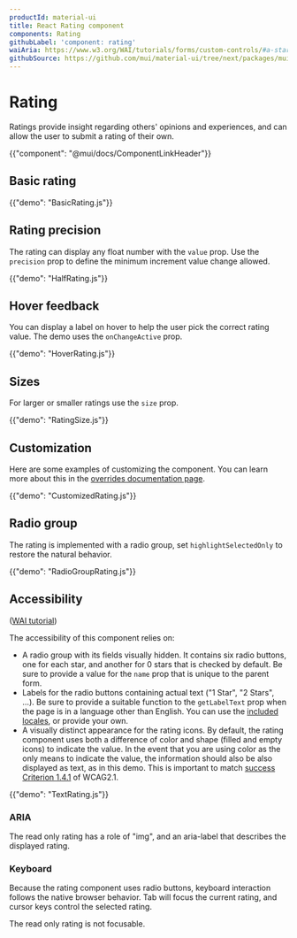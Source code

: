 ```yaml
---
productId: material-ui
title: React Rating component
components: Rating
githubLabel: 'component: rating'
waiAria: https://www.w3.org/WAI/tutorials/forms/custom-controls/#a-star-rating
githubSource: https://github.com/mui/material-ui/tree/next/packages/mui-material/src/Rating
---
```


# Rating

<p class="description">Ratings provide insight regarding others' opinions and experiences, and can allow the user to submit a rating of their own.</p>

{{"component": "@mui/docs/ComponentLinkHeader"}}

## Basic rating

{{"demo": "BasicRating.js"}}

## Rating precision

The rating can display any float number with the `value` prop.
Use the `precision` prop to define the minimum increment value change allowed.

{{"demo": "HalfRating.js"}}

## Hover feedback

You can display a label on hover to help the user pick the correct rating value.
The demo uses the `onChangeActive` prop.

{{"demo": "HoverRating.js"}}

## Sizes

For larger or smaller ratings use the `size` prop.

{{"demo": "RatingSize.js"}}

## Customization

Here are some examples of customizing the component.
You can learn more about this in the [overrides documentation page](/material-ui/customization/how-to-customize/).

{{"demo": "CustomizedRating.js"}}

## Radio group

The rating is implemented with a radio group, set `highlightSelectedOnly` to restore the natural behavior.

{{"demo": "RadioGroupRating.js"}}

## Accessibility

([WAI tutorial](https://www.w3.org/WAI/tutorials/forms/custom-controls/#a-star-rating))

The accessibility of this component relies on:

- A radio group with its fields visually hidden.
  It contains six radio buttons, one for each star, and another for 0 stars that is checked by default. Be sure to provide a value for the `name` prop that is unique to the parent form.
- Labels for the radio buttons containing actual text ("1 Star", "2 Stars", …).
  Be sure to provide a suitable function to the `getLabelText` prop when the page is in a language other than English. You can use the [included locales](https://mui.com/material-ui/guides/localization/), or provide your own.
- A visually distinct appearance for the rating icons.
  By default, the rating component uses both a difference of color and shape (filled and empty icons) to indicate the value. In the event that you are using color as the only means to indicate the value, the information should also be also displayed as text, as in this demo. This is important to match [success Criterion 1.4.1](https://www.w3.org/TR/WCAG21/#use-of-color) of WCAG2.1.

{{"demo": "TextRating.js"}}

### ARIA

The read only rating has a role of "img", and an aria-label that describes the displayed rating.

### Keyboard

Because the rating component uses radio buttons, keyboard interaction follows the native browser behavior. Tab will focus the current rating, and cursor keys control the selected rating.

The read only rating is not focusable.
